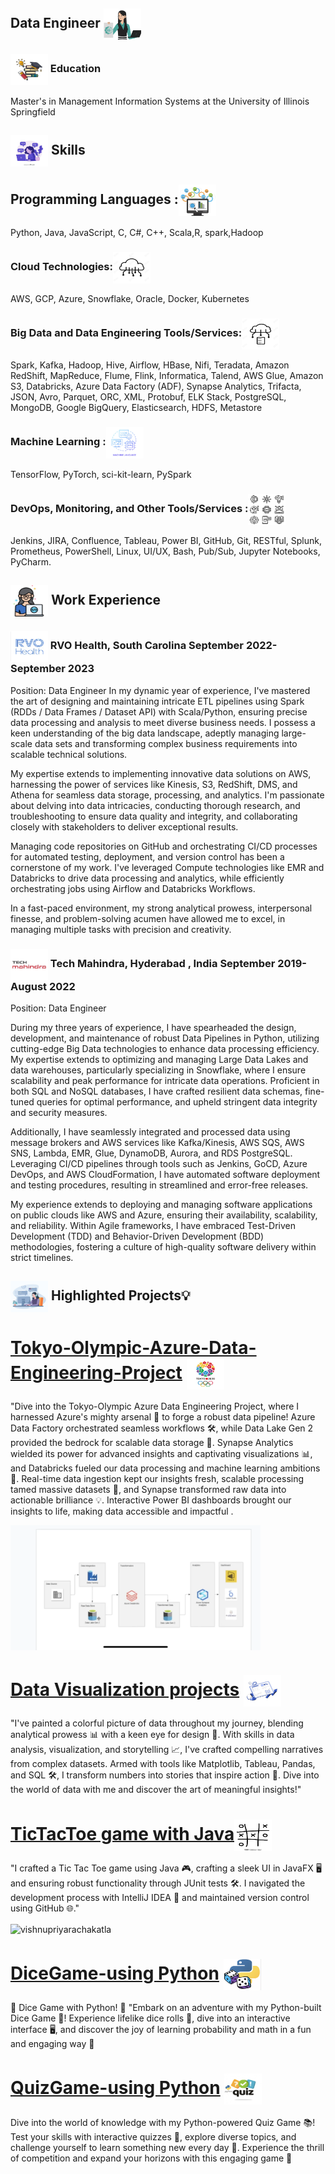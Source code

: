 
## Data Engineer <img align="center" src="assets/Data engineer .png" alt="vishnupriyarachakatla" height="50" width="60" />

### <img align="center" src="assets/Premium Vector | Collection colored thin icon of learning subject book graduated hat learning and education concept vector illustration.jpg" alt="vishnupriyaRachakatla" height="50" width="60" /> Education
Master's in Management Information Systems at the University of Illinois Springfield 

## <img align="center" src="assets/skills.jpg" alt="vishnupriyarachakatla" height="50" width="60" /> Skills
## Programming Languages :<img align="center" src="assets/programming languages.png" alt="vishnupriyarachakatla" height="50" width="60" /> 
Python, Java, JavaScript, C, C#, C++, Scala,R, spark,Hadoop

### Cloud Technologies:<img align="center" src="assets/Cloud computing outline vector icon on Flicko_io.jpg" alt="vishnupriyarachakatla" height="50" width="60" />
AWS, GCP, Azure, Snowflake, Oracle, Docker, Kubernetes


### Big Data and Data Engineering Tools/Services:<img align="center" src="assets/Big data outline vector icon on Flicko_io.jpg" alt="vishnupriyarachakatla" height="50" width="60" />

Spark, Kafka, Hadoop, Hive, Airflow, HBase, Nifi, Teradata, Amazon RedShift, MapReduce, Flume, Flink, Informatica, Talend, AWS Glue, Amazon S3, Databricks, Azure Data Factory (ADF), Synapse Analytics, Trifacta, JSON, Avro, Parquet, ORC, XML, Protobuf, ELK Stack, PostgreSQL, MongoDB, Google BigQuery, Elasticsearch, HDFS, Metastore

### Machine Learning :<img align="center" src="assets/ml.png" alt="vishnupriyarachakatla" height="50" width="60" />
TensorFlow, PyTorch, sci-kit-learn, PySpark

### DevOps, Monitoring, and Other Tools/Services :<img align="center" src="assets/50 free vector icons of Artificial Intelligence designed by Freepik.jpg" alt="vishnupriyarachakatla" height="50" width="60" />
Jenkins, JIRA, Confluence, Tableau, Power BI, GitHub, Git, RESTful, Splunk, Prometheus, PowerShell, Linux, UI/UX, Bash, Pub/Sub, Jupyter Notebooks, PyCharm.

## <img align="center" src="assets/Work Experience  Icons.jpg" alt="vishnupriyarachakatla" height="50" width="60" /> Work Experience

### <img align="center" src="assets/RVO.Health.png" alt="vishnupriyarachakatla" height="50" width="60" /> RVO Health, South Carolina                                                                                                                                                                                     September 2022- September 2023
Position: Data Engineer
In my dynamic year of experience, I've mastered the art of designing and maintaining intricate ETL pipelines using Spark (RDDs / Data Frames / Dataset API) with Scala/Python, ensuring precise data processing and analysis to meet diverse business needs. I possess a keen understanding of the big data landscape, adeptly managing large-scale data sets and transforming complex business requirements into scalable technical solutions.

My expertise extends to implementing innovative data solutions on AWS, harnessing the power of services like Kinesis, S3, RedShift, DMS, and Athena for seamless data storage, processing, and analytics. I'm passionate about delving into data intricacies, conducting thorough research, and troubleshooting to ensure data quality and integrity, and collaborating closely with stakeholders to deliver exceptional results.

Managing code repositories on GitHub and orchestrating CI/CD processes for automated testing, deployment, and version control has been a cornerstone of my work. I've leveraged Compute technologies like EMR and Databricks to drive data processing and analytics, while efficiently orchestrating jobs using Airflow and Databricks Workflows.

In a fast-paced environment, my strong analytical prowess, interpersonal finesse, and problem-solving acumen have allowed me to excel, in managing multiple tasks with precision and creativity.

### <img align="center" src="assets/TechMahindra.png" alt="vishnupriyarachakatla" height="50" width="60" /> Tech Mahindra, Hyderabad , India                                                                                                                 September 2019- August 2022
Position: Data Engineer

During my three years of experience, I have spearheaded the design, development, and maintenance of robust Data Pipelines in Python, utilizing cutting-edge Big Data technologies to enhance data processing efficiency. My expertise extends to optimizing and managing Large Data Lakes and data warehouses, particularly specializing in Snowflake, where I ensure scalability and peak performance for intricate data operations. Proficient in both SQL and NoSQL databases, I have crafted resilient data schemas, fine-tuned queries for optimal performance, and upheld stringent data integrity and security measures.

Additionally, I have seamlessly integrated and processed data using message brokers and AWS services like Kafka/Kinesis, AWS SQS, AWS SNS, Lambda, EMR, Glue, DynamoDB, Aurora, and RDS PostgreSQL. Leveraging CI/CD pipelines through tools such as Jenkins, GoCD, Azure DevOps, and AWS CloudFormation, I have automated software deployment and testing procedures, resulting in streamlined and error-free releases.

My experience extends to deploying and managing software applications on public clouds like AWS and Azure, ensuring their availability, scalability, and reliability. Within Agile frameworks, I have embraced Test-Driven Development (TDD) and Behavior-Driven Development (BDD) methodologies, fostering a culture of high-quality software delivery within strict timelines.
## <img align="center" src="assets/project.jpg" alt="vishnupriyarachakatla" height="50" width="60" /> Highlighted Projects💡


# [Tokyo-Olympic-Azure-Data-Engineering-Project](https://github.com/Vrachakatla15/Tokyo-olyampics-azure-project-) <img align="center" src="assets/2020 Olympic Games, Tokyo, Japan.jpg" alt="vishnupriyarachakatla" height="50" width="60" />

"Dive into the Tokyo-Olympic Azure Data Engineering Project, where I harnessed Azure's mighty arsenal 🌟 to forge a robust data pipeline! Azure Data Factory orchestrated seamless workflows 🛠️, while Data Lake Gen 2 provided the bedrock for scalable data storage 🌊. Synapse Analytics wielded its power for advanced insights and captivating visualizations 📊, and Databricks fueled our data processing and machine learning ambitions 🚀. Real-time data ingestion kept our insights fresh, scalable processing tamed massive datasets 🐘, and Synapse transformed raw data into actionable brilliance 💡. Interactive Power BI dashboards brought our insights to life, making data accessible and impactful . 



<img align="center" src="assets/Tokyo-Olympics-architecture diagram.PNG" alt="vishnupriyarachakatla" height="200" width="400" />

# [Data Visualization projects]( https://public.tableau.com/app/profile/vishnupriya.rachakatla/vizzes) <img align="center" src="assets/Analytics Illustration.jpg" alt="vishnupriyarachakatla" height="50" width="60" />


"I've painted a colorful picture of data throughout my journey, blending analytical prowess 📊 with a keen eye for design 🎨. With skills in data analysis, visualization, and storytelling 📈, I've crafted compelling narratives from complex datasets. Armed with tools like Matplotlib, Tableau, Pandas, and SQL 🛠️, I transform numbers into stories that inspire action 🚀. Dive into the world of data with me and discover the art of meaningful insights!"



# [TicTacToe game with Java](https://github.com/Vrachakatla15/TicTacToe)<img align="center" src="assets/enmtest.jpg" alt="vishnupriyarachakatla" height="50" width="60" />  

"I crafted a Tic Tac Toe game using Java 🎮, crafting a sleek UI in JavaFX 🖥️ and ensuring robust functionality through JUnit tests 🛠️. I navigated the development process with IntelliJ IDEA 🚀 and maintained version control using GitHub 🌐."

<img align="center" src="assets/tictactoeoutput .mov" alt="vishnupriyarachakatla" height="200" width="400" />



# [DiceGame-using Python](https://github.com/Vrachakatla15/Dicegamewithpython) <img align="center" src="assets/Dicegame.png" alt="vishnupriyarachakatla" height="50" width="60" />

🎲 Dice Game with Python! 🐍
"Embark on an adventure with my Python-built Dice Game 🎲! Experience lifelike dice rolls 🎲, dive into an interactive interface 🖥️, and discover the joy of learning probability and math in a fun and engaging way 🌟
# [QuizGame-using Python](https://github.com/Vrachakatla15/QuizGameWithPython) <img align="center" src="assets/Quizgame.png" alt="vishnupriyarachakatla" height="50" width="60" />
Dive into the world of knowledge with my Python-powered Quiz Game 📚! Test your skills with interactive quizzes 🧠, explore diverse topics, and challenge yourself to learn something new every day 🌟. Experience the thrill of competition and expand your horizons with this engaging game 🚀
